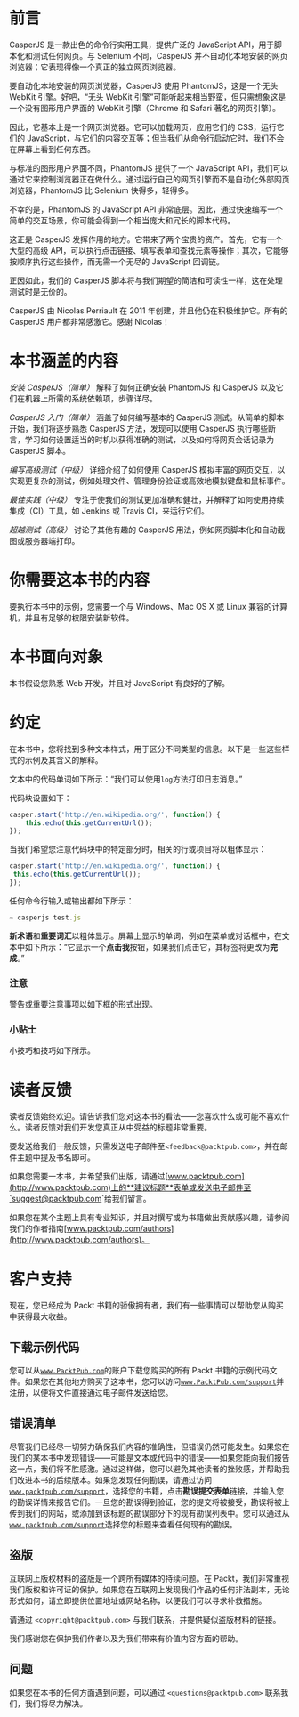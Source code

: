 # 前言

CasperJS 是一款出色的命令行实用工具，提供广泛的 JavaScript API，用于脚本化和测试任何网页。与 Selenium 不同，CasperJS 并不自动化本地安装的网页浏览器；它表现得像一个真正的独立网页浏览器。

要自动化本地安装的网页浏览器，CasperJS 使用 PhantomJS，这是一个无头 WebKit 引擎。好吧，“无头 WebKit 引擎”可能听起来相当野蛮，但只需想象这是一个没有图形用户界面的 WebKit 引擎（Chrome 和 Safari 著名的网页引擎）。

因此，它基本上是一个网页浏览器。它可以加载网页，应用它们的 CSS，运行它们的 JavaScript，与它们的内容交互等；但当我们从命令行启动它时，我们不会在屏幕上看到任何东西。

与标准的图形用户界面不同，PhantomJS 提供了一个 JavaScript API，我们可以通过它来控制浏览器正在做什么。通过运行自己的网页引擎而不是自动化外部网页浏览器，PhantomJS 比 Selenium 快得多，轻得多。

不幸的是，PhantomJS 的 JavaScript API 非常底层。因此，通过快速编写一个简单的交互场景，你可能会得到一个相当庞大和冗长的脚本代码。

这正是 CasperJS 发挥作用的地方。它带来了两个宝贵的资产。首先，它有一个大型的高级 API，可以执行点击链接、填写表单和查找元素等操作；其次，它能够按顺序执行这些操作，而无需一个无尽的 JavaScript 回调链。

正因如此，我们的 CasperJS 脚本将与我们期望的简洁和可读性一样，这在处理测试时是无价的。

CasperJS 由 Nicolas Perriault 在 2011 年创建，并且他仍在积极维护它。所有的 CasperJS 用户都非常感激它。感谢 Nicolas！

# **本书涵盖的内容**

*安装 CasperJS（简单）* 解释了如何正确安装 PhantomJS 和 CasperJS 以及它们在机器上所需的系统依赖项，步骤详尽。

*CasperJS 入门（简单）* 涵盖了如何编写基本的 CasperJS 测试。从简单的脚本开始，我们将逐步熟悉 CasperJS 方法，发现可以使用 CasperJS 执行哪些断言，学习如何设置适当的时机以获得准确的测试，以及如何将网页会话记录为 CasperJS 脚本。

*编写高级测试（中级）* 详细介绍了如何使用 CasperJS 模拟丰富的网页交互，以实现更复杂的测试，例如处理文件、管理身份验证或高效地模拟键盘和鼠标事件。

*最佳实践（中级）* 专注于使我们的测试更加准确和健壮，并解释了如何使用持续集成（CI）工具，如 Jenkins 或 Travis CI，来运行它们。

*超越测试（高级）* 讨论了其他有趣的 CasperJS 用法，例如网页脚本化和自动截图或服务器端打印。

# 你需要这本书的内容

要执行本书中的示例，您需要一个与 Windows、Mac OS X 或 Linux 兼容的计算机，并且有足够的权限安装新软件。

# 本书面向对象

本书假设您熟悉 Web 开发，并且对 JavaScript 有良好的了解。

# 约定

在本书中，您将找到多种文本样式，用于区分不同类型的信息。以下是一些这些样式的示例及其含义的解释。

文本中的代码单词如下所示：“我们可以使用`log`方法打印日志消息。”

代码块设置如下：

```js
casper.start('http://en.wikipedia.org/', function() {
    this.echo(this.getCurrentUrl());
});
```

当我们希望您注意代码块中的特定部分时，相关的行或项目将以粗体显示：

```js
casper.start('http://en.wikipedia.org/', function() {
 this.echo(this.getCurrentUrl());
});
```

任何命令行输入或输出都如下所示：

```js
~ casperjs test.js

```

**新术语**和**重要词汇**以粗体显示。屏幕上显示的单词，例如在菜单或对话框中，在文本中如下所示：“它显示一个**点击我**按钮，如果我们点击它，其标签将更改为**完成**。”

### 注意

警告或重要注意事项以如下框的形式出现。

### 小贴士

小技巧和技巧如下所示。

# 读者反馈

读者反馈始终欢迎。请告诉我们您对这本书的看法——您喜欢什么或可能不喜欢什么。读者反馈对我们开发您真正从中受益的标题非常重要。

要发送给我们一般反馈，只需发送电子邮件至`<feedback@packtpub.com>`，并在邮件主题中提及书名即可。

如果您需要一本书，并希望我们出版，请通过[www.packtpub.com](http://www.packtpub.com)上的**建议标题**表单或发送电子邮件至`<suggest@packtpub.com>`给我们留言。

如果您在某个主题上具有专业知识，并且对撰写或为书籍做出贡献感兴趣，请参阅我们的作者指南[www.packtpub.com/authors](http://www.packtpub.com/authors)。

# 客户支持

现在，您已经成为 Packt 书籍的骄傲拥有者，我们有一些事情可以帮助您从购买中获得最大收益。

## 下载示例代码

您可以从[`www.PacktPub.com`](http://www.PacktPub.com)的账户下载您购买的所有 Packt 书籍的示例代码文件。如果您在其他地方购买了这本书，您可以访问[`www.PacktPub.com/support`](http://www.PacktPub.com/support)并注册，以便将文件直接通过电子邮件发送给您。

## 错误清单

尽管我们已经尽一切努力确保我们内容的准确性，但错误仍然可能发生。如果您在我们的某本书中发现错误——可能是文本或代码中的错误——如果您能向我们报告这一点，我们将不胜感激。通过这样做，您可以避免其他读者的挫败感，并帮助我们改进本书的后续版本。如果您发现任何勘误，请通过访问[`www.packtpub.com/support`](http://www.packtpub.com/support)，选择您的书籍，点击**勘误提交表单**链接，并输入您的勘误详情来报告它们。一旦您的勘误得到验证，您的提交将被接受，勘误将被上传到我们的网站，或添加到该标题的勘误部分下的现有勘误列表中。您可以通过从[`www.packtpub.com/support`](http://www.packtpub.com/support)选择您的标题来查看任何现有的勘误。

## 盗版

互联网上版权材料的盗版是一个跨所有媒体的持续问题。在 Packt，我们非常重视我们版权和许可证的保护。如果您在互联网上发现我们作品的任何非法副本，无论形式如何，请立即提供位置地址或网站名称，以便我们可以寻求补救措施。

请通过 `<copyright@packtpub.com>` 与我们联系，并提供疑似盗版材料的链接。

我们感谢您在保护我们作者以及为我们带来有价值内容方面的帮助。

## 问题

如果您在本书的任何方面遇到问题，可以通过 `<questions@packtpub.com>` 联系我们，我们将尽力解决。
